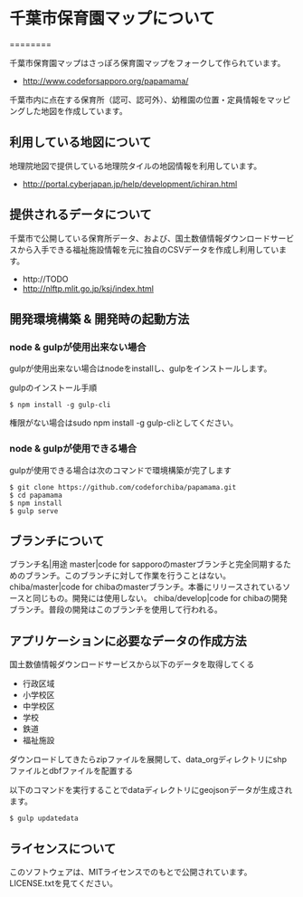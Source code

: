 # 千葉市保育園マップについて
========

千葉市保育園マップはさっぽろ保育園マップをフォークして作られています。

- http://www.codeforsapporo.org/papamama/

千葉市内に点在する保育所（認可、認可外）、幼稚園の位置・定員情報をマッピングした地図を作成しています。

## 利用している地図について

地理院地図で提供している地理院タイルの地図情報を利用しています。

- http://portal.cyberjapan.jp/help/development/ichiran.html

## 提供されるデータについて

千葉市で公開している保育所データ、および、国土数値情報ダウンロードサービスから入手できる福祉施設情報を元に独自のCSVデータを作成し利用しています。

- http://TODO
- http://nlftp.mlit.go.jp/ksj/index.html

## 開発環境構築 & 開発時の起動方法

### node & gulpが使用出来ない場合
gulpが使用出来ない場合はnodeをinstallし、gulpをインストールします。

gulpのインストール手順

    $ npm install -g gulp-cli

権限がない場合はsudo npm install -g gulp-cliとしてください。

### node & gulpが使用できる場合
gulpが使用できる場合は次のコマンドで環境構築が完了します

    $ git clone https://github.com/codeforchiba/papamama.git
    $ cd papamama
    $ npm install
    $ gulp serve

## ブランチについて

ブランチ名|用途
master|code for sapporoのmasterブランチと完全同期するためのブランチ。このブランチに対して作業を行うことはない。
chiba/master|code for chibaのmasterブランチ。本番にリリースされているソースと同じもの。開発には使用しない。
chiba/develop|code for chibaの開発ブランチ。普段の開発はこのブランチを使用して行われる。

## アプリケーションに必要なデータの作成方法
国土数値情報ダウンロードサービスから以下のデータを取得してくる

- 行政区域
- 小学校区
- 中学校区
- 学校
- 鉄道
- 福祉施設

ダウンロードしてきたらzipファイルを展開して、data_orgディレクトリにshpファイルとdbfファイルを配置する

以下のコマンドを実行することでdataディレクトリにgeojsonデータが生成されます。

    $ gulp updatedata

## ライセンスについて

このソフトウェアは、MITライセンスでのもとで公開されています。LICENSE.txtを見てください。
